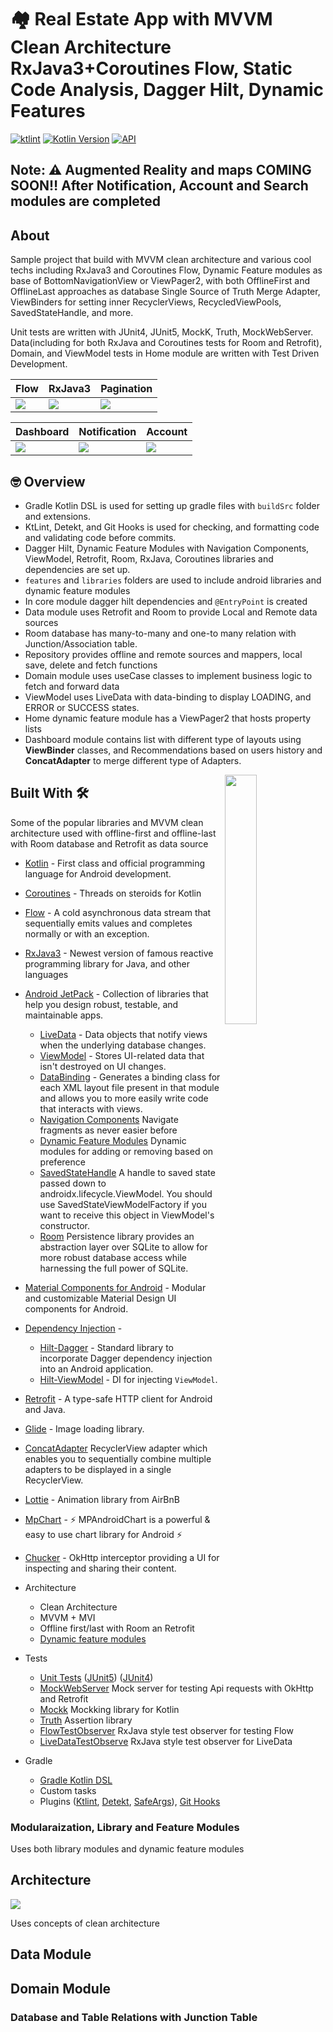 # 🏘  Real Estate App with MVVM Clean Architecture RxJava3+Coroutines Flow, Static Code Analysis, Dagger Hilt, Dynamic Features

[![ktlint](https://img.shields.io/badge/code%20style-%E2%9D%A4-FF4081.svg)](https://ktlint.github.io/)
[![Kotlin Version](https://img.shields.io/badge/kotlin-1.4.0-blue.svg)](https://kotlinlang.org)
[![API](https://img.shields.io/badge/API-21%2B-brightgreen.svg?style=flat)](https://android-arsenal.com/api?level=21)


## Note: ⚠️ Augmented Reality and maps COMING SOON‼️ After Notification, Account and Search modules are completed

## About

Sample project that build with MVVM clean architecture and various cool techs including RxJava3 and Coroutines Flow, Dynamic Feature modules as base of BottomNavigationView or ViewPager2, with both OfflineFirst and OfflineLast approaches as database Single Source of Truth Merge Adapter, ViewBinders for setting inner RecyclerViews, RecycledViewPools, SavedStateHandle, and more.

Unit tests are written with JUnit4, JUnit5, MockK, Truth, MockWebServer. Data(including for both RxJava and Coroutines tests for Room and Retrofit), Domain, and ViewModel tests in Home module are written with Test Driven Development.

| Flow      | RxJava3   | Pagination |
| ----------|-----------| -----------|
| <img src="./screenshots/property_flow.png"/> | <img src="./screenshots/property_rxjava3.png"/> | <img src="./screenshots/property_pagination.png"/> |

| Dashboard | Notification   | Account |
| ----------|----------------| --------|
| <img src="./screenshots/dashboard.png"/> | <img src="./screenshots/notifications.png"/> | <img src="./screenshots/account.png"/> |


## 🤓 Overview
* Gradle Kotlin DSL is used for setting up gradle files with ```buildSrc``` folder and extensions.
* KtLint, Detekt, and Git Hooks is used for checking, and formatting code and validating code before commits.
* Dagger Hilt, Dynamic Feature Modules with Navigation Components, ViewModel, Retrofit, Room, RxJava, Coroutines libraries and dependencies are set up.
* ```features``` and ```libraries``` folders are used to include android libraries and dynamic feature modules
* In core module dagger hilt dependencies and ```@EntryPoint``` is created
* Data module uses Retrofit and Room to provide Local and Remote data sources
* Room database has many-to-many and one-to many relation with Junction/Association table.
* Repository provides offline and remote sources and mappers, local save, delete and fetch functions
* Domain module uses useCase classes to implement business logic to fetch and forward data
* ViewModel uses LiveData with data-binding to display LOADING, and ERROR or SUCCESS states.
* Home dynamic feature module has a ViewPager2 that hosts property lists
* Dashboard module contains list with different type of layouts using **ViewBinder** classes, and Recommendations based on users history and **ConcatAdapter** to
merge different type of Adapters.

<img src="/./screenshots/property.gif" align="right" width="32%"/>

## Built With 🛠

Some of the popular libraries and MVVM clean architecture used with offline-first and offline-last with Room database and Retrofit as data source

* [Kotlin](https://kotlinlang.org/) - First class and official programming language for Android development.

* [Coroutines](https://kotlinlang.org/docs/reference/coroutines-overview.html) - Threads on steroids for Kotlin
* [Flow](https://kotlin.github.io/kotlinx.coroutines/kotlinx-coroutines-core/kotlinx.coroutines.flow/-flow/) - A cold asynchronous data stream that sequentially emits values and completes normally or with an exception.
* [RxJava3](https://github.com/ReactiveX/RxJava) - Newest version of famous reactive programming library for Java, and other languages
* [Android JetPack](https://developer.android.com/jetpack) - Collection of libraries that help you design robust, testable, and maintainable apps.
  * [LiveData](https://developer.android.com/topic/libraries/architecture/livedata) - Data objects that notify views when the underlying database changes.
  * [ViewModel](https://developer.android.com/topic/libraries/architecture/viewmodel) - Stores UI-related data that isn't destroyed on UI changes.
  * [DataBinding](https://developer.android.com/topic/libraries/data-binding) - Generates a binding class for each XML layout file present in that module and allows you to more easily write code that interacts with views.
  * [Navigation Components](https://developer.android.com/guide/navigation/navigation-getting-started) Navigate fragments as never easier before
  * [Dynamic Feature Modules](https://developer.android.com/guide/playcore/dynamic-delivery) Dynamic modules for adding or removing based on preference
  * [SavedStateHandle](https://developer.android.com/reference/androidx/lifecycle/SavedStateHandle) A handle to saved state passed down to androidx.lifecycle.ViewModel. You should use SavedStateViewModelFactory if you want to receive this object in ViewModel's constructor.
  * [Room](https://developer.android.google.cn/jetpack/androidx/releases/room) Persistence library provides an abstraction layer over SQLite to allow for more robust database access while harnessing the full power of SQLite.
* [Material Components for Android](https://github.com/material-components/material-components-android) - Modular and customizable Material Design UI components for Android.
* [Dependency Injection](https://developer.android.com/training/dependency-injection) -
  * [Hilt-Dagger](https://dagger.dev/hilt/) - Standard library to incorporate Dagger dependency injection into an Android application.
  * [Hilt-ViewModel](https://developer.android.com/training/dependency-injection/hilt-jetpack) - DI for injecting `ViewModel`.
* [Retrofit](https://square.github.io/retrofit/) - A type-safe HTTP client for Android and Java.
* [Glide](https://github.com/bumptech/glide) - Image loading library.
* [ConcatAdapter](https://medium.com/androiddevelopers/merge-adapters-sequentially-with-mergeadapter-294d2942127a) RecyclerView adapter which enables you to sequentially combine multiple adapters to be displayed in a single RecyclerView.
* [Lottie](http://airbnb.io/lottie) - Animation library from AirBnB
* [MpChart](https://github.com/PhilJay/MPAndroidChart) - ⚡️ MPAndroidChart is a powerful & easy to use chart library for Android ⚡️
* [Chucker](https://github.com/ChuckerTeam/chucker) - OkHttp interceptor providing a UI for inspecting and sharing their content.

* Architecture
    * Clean Architecture
    * MVVM + MVI
    * Offline first/last with Room an Retrofit
    * [Dynamic feature modules](https://developer.android.com/studio/projects/dynamic-delivery)
* Tests
    * [Unit Tests](https://en.wikipedia.org/wiki/Unit_testing) ([JUnit5](https://junit.org/junit5/)) ([JUnit4](https://junit.org/junit4/))
    * [MockWebServer](https://github.com/square/okhttp/tree/master/mockwebserver) Mock server for testing Api requests with OkHttp and Retrofit
    * [Mockk](https://mockk.io/) Mockking library for Kotlin
    * [Truth](https://truth.dev) Assertion library
    * [FlowTestObserver](https://github.com/SmartToolFactory/RxJava-Style-LiveData-And-Flow-TestObserver) RxJava style test observer for testing Flow
    * [LiveDataTestObserve](https://github.com/SmartToolFactory/RxJava-Style-LiveData-And-Flow-TestObserver) RxJava style test observer for LiveData
* Gradle
    * [Gradle Kotlin DSL](https://docs.gradle.org/current/userguide/kotlin_dsl.html)
    * Custom tasks
    * Plugins ([Ktlint](https://github.com/JLLeitschuh/ktlint-gradle), [Detekt](https://github.com/arturbosch/detekt#with-gradle), [SafeArgs](https://developer.android.com/guide/navigation/navigation-pass-data#Safe-args)), [Git Hooks](https://githooks.com)


### Modularaization, Library and Feature Modules

Uses both library modules and dynamic feature modules

## Architecture

<img src="./docs/android-final-architecture.png"/>

Uses concepts of clean architecture

## Data Module

## Domain Module

### Database and Table Relations with Junction Table
